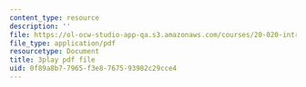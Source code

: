 ```yaml
---
content_type: resource
description: ''
file: https://ol-ocw-studio-app-qa.s3.amazonaws.com/courses/20-020-introduction-to-biological-engineering-design-spring-2009/0f89a8b77965f3e8767593982c29cce4_LRcYRm5daCU.pdf
file_type: application/pdf
resourcetype: Document
title: 3play pdf file
uid: 0f89a8b7-7965-f3e8-7675-93982c29cce4
---
```

